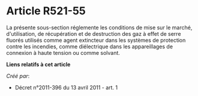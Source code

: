 # Article R521-55

La présente sous-section réglemente les conditions de mise sur le marché, d'utilisation, de récupération et de destruction
des gaz à effet de serre fluorés utilisés comme agent extincteur dans les systèmes de protection contre les incendies, comme
diélectrique dans les appareillages de connexion à haute tension ou comme solvant.

**Liens relatifs à cet article**

_Créé par_:

  - Décret n°2011-396 du 13 avril 2011 - art. 1
